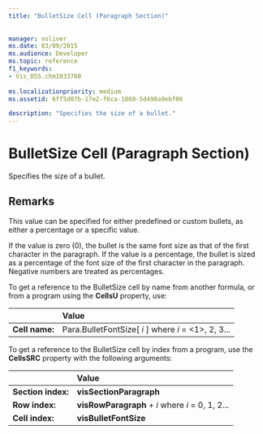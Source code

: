 ```yaml
---
title: "BulletSize Cell (Paragraph Section)"
 
 
manager: soliver
ms.date: 03/09/2015
ms.audience: Developer
ms.topic: reference
f1_keywords:
- Vis_DSS.chm1033780
 
ms.localizationpriority: medium
ms.assetid: 6ff5d07b-17e2-f6ca-1860-5d498a9ebf06

description: "Specifies the size of a bullet."
---
```


# BulletSize Cell (Paragraph Section)

Specifies the size of a bullet. 
  
## Remarks

This value can be specified for either predefined or custom bullets, as either a percentage or a specific value. 
  
If the value is zero (0), the bullet is the same font size as that of the first character in the paragraph. If the value is a percentage, the bullet is sized as a percentage of the font size of the first character in the paragraph. Negative numbers are treated as percentages.
  
To get a reference to the BulletSize cell by name from another formula, or from a program using the **CellsU** property, use: 
  
||Value |
|:-----|:-----|
| **Cell name:**  <br/> | Para.BulletFontSize[  *i*  ]            where  *i*  = <1>, 2, 3... |
   
To get a reference to the BulletSize cell by index from a program, use the **CellsSRC** property with the following arguments: 
  
||Value |
|:-----|:-----|
| **Section index:**  <br/> |**visSectionParagraph** <br/> |
| **Row index:**  <br/> |**visRowParagraph** +  *i*            where  *i*  = 0, 1, 2... |
| **Cell index:**  <br/> |**visBulletFontSize** <br/> |
   

